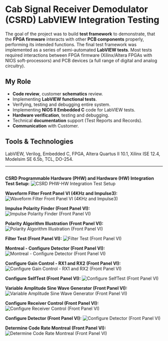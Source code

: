 # Cab Signal Receiver Demodulator (CSRD) LabVIEW Integration Testing
The goal of the project was to build **test framework** to demonstrate, that the **FPGA firmware** interacts with other **PCB components** properly, performing its intended functions. The final test framework was implemented as a series of semi-automated **LabVIEW tests**. Most tests required interactions between FPGA firmware (Xilinx/Altera FPGAs with NIOS soft-processors) and PCB devices (a full range of digital and analog circuitry).

## My Role
-	 **Code review**, customer **schematics** review.
- Implementing **LabVIEW functional tests**.
-	Verifying, testing and debugging entire system.
- Implementing **NIOS II Embedded C** code for LabVIEW tests.
- **Hardware verification**, testing and debugging.
- Technical **documentation** support (Test Reports and Records).
- **Communication** with Customer.

## Tools & Technologies
LabVIEW, Verilog, Embedded C, FPGA, Altera Quartus II 10.1, Xilinx ISE 12.4, Modelsim SE 6.5b, TCL, DO-254.

<hr>

##
**CSRD Programmable Hardware (PHW) and Hardware (HW) Integration Test Setup:**
<img alt="CSRD PHW-HW Integration Test Setup" src="00CSRD PHW-HW Integration Test Setup.png">

**Waveform Filter Front Panel VI (4KHz and Impulse3):**
<img alt="Waveform Filter Front Panel VI (4KHz and Impulse3)" src="01Waveform Filter Front Panel VI (4KHz and Impulse3).png">

**Impulse Polarity Finder (Front Panel VI):**
<img alt="Impulse Polarity Finder (Front Panel VI)" src="02Impulse Polarity Finder (Front Panel VI).png">

**Polarity Algorithm Illustration (Front Panel VI):**
<img alt="Polarity Algorithm Illustration (Front Panel VI)" src="03Polarity Algorithm Illustration (Front Panel VI).png">

**Filter Test (Front Panel VI):**
<img alt="Filter Test (Front Panel VI)" src="04Filter Test (Front Panel VI).png">

**Montreal - Configure Detector (Front Panel VI):**
<img alt="Montreal - Configure Detector (Front Panel VI)" src="05Montreal - Configure Detector (Front Panel VI).png">

**Configure Gain Control - RX1 and RX2 (Front Panel VI):**
<img alt="Configure Gain Control - RX1 and RX2 (Front Panel VI)" src="06Configure Gain Control - RX1 and RX2 (Front Panel VI).png">

**Configure SelfTest (Front Panel VI):**
<img alt="Configure SelfTest (Front Panel VI)" src="07Configure SelfTest (Front Panel VI).png">

**Variable Amplitude Sine Wave Generator (Front Panel VI):**
<img alt="Variable Amplitude Sine Wave Generator (Front Panel VI)" src="08Variable Amplitude Sine Wave Generator (Front Panel VI).png">

**Configure Receiver Control (Front Panel VI):**
<img alt="Configure Receiver Control (Front Panel VI)" src="09Configure Receiver Control (Front Panel VI).png">

**Configure Detector (Front Panel VI):**
<img alt="Configure Detector (Front Panel VI)" src="10Configure Detector (Front Panel VI).png">

**Determine Code Rate Montreal (Front Panel VI):**
<img alt="Determine Code Rate Montreal (Front Panel VI)" src="11Determine Code Rate Montreal (Front Panel VI).png">
